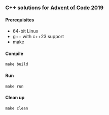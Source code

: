 ### C++ solutions for [Advent of Code 2019](https://adventofcode.com/2019)

#### Prerequisites
* 64-bit Linux
* g++ with c++23 support
* make

#### Compile
    make build

#### Run
    make run

#### Clean up
    make clean

